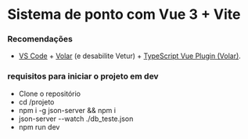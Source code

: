 # Sistema de ponto com Vue 3 + Vite

### Recomendações

- [VS Code](https://code.visualstudio.com/) + [Volar](https://marketplace.visualstudio.com/items?itemName=Vue.volar) (e desabilite Vetur) + [TypeScript Vue Plugin (Volar)](https://marketplace.visualstudio.com/items?itemName=Vue.vscode-typescript-vue-plugin).


### requisitos para iniciar o projeto em dev

* Clone o repositório
* cd /projeto
* npm i -g json-server && npm i
* json-server --watch ./db_teste.json
* npm run dev
